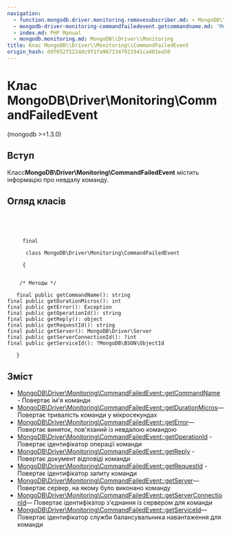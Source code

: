 ```yaml
---
navigation:
  - function.mongodb.driver.monitoring.removesubscriber.md: « MongoDB\\Driver\\Monitoring\\removeSubscriber
  - mongodb-driver-monitoring-commandfailedevent.getcommandname.md: 'MongoDB\\Driver\\Monitoring\\CommandFailedEvent::getCommandName »'
  - index.md: PHP Manual
  - mongodb.monitoring.md: MongoDB\\Driver\\Monitoring
title: Клас MongoDB\\Driver\\Monitoring\\CommandFailedEvent
origin_hash: ddf652f5224dc9f1fa9671347921941ca401ea50
---
```

# Клас MongoDB\\Driver\\Monitoring\\CommandFailedEvent

(mongodb >=1.3.0)

## Вступ

Класс**MongoDB\\Driver\\Monitoring\\CommandFailedEvent** містить інформацію про невдалу команду.

## Огляд класів

```classsynopsis



    
     final
     
      class MongoDB\Driver\Monitoring\CommandFailedEvent
     
     {


    /* Методы */
    
   final public getCommandName(): string
final public getDurationMicros(): int
final public getError(): Exception
final public getOperationId(): string
final public getReply(): object
final public getRequestId(): string
final public getServer(): MongoDB\Driver\Server
final public getServerConnectionId(): ?int
final public getServiceId(): ?MongoDB\BSON\ObjectId

   }
```

## Зміст

-   [MongoDB\\Driver\\Monitoring\\CommandFailedEvent::getCommandName](mongodb-driver-monitoring-commandfailedevent.getcommandname.md) \- Повертає ім'я команди
-   [MongoDB\\Driver\\Monitoring\\CommandFailedEvent::getDurationMicros](mongodb-driver-monitoring-commandfailedevent.getdurationmicros.md)— Повертає тривалість команди у мікросекундах
-   [MongoDB\\Driver\\Monitoring\\CommandFailedEvent::getError](mongodb-driver-monitoring-commandfailedevent.geterror.md)— Повертає виняток, пов'язаний із невдалою командою
-   [MongoDB\\Driver\\Monitoring\\CommandFailedEvent::getOperationId](mongodb-driver-monitoring-commandfailedevent.getoperationid.md) \- Повертає ідентифікатор операції команди
-   [MongoDB\\Driver\\Monitoring\\CommandFailedEvent::getReply](mongodb-driver-monitoring-commandfailedevent.getreply.md) \- Повертає документ відповіді команди
-   [MongoDB\\Driver\\Monitoring\\CommandFailedEvent::getRequestId](mongodb-driver-monitoring-commandfailedevent.getrequestid.md) \- Повертає ідентифікатор запиту команди
-   [MongoDB\\Driver\\Monitoring\\CommandFailedEvent::getServer](mongodb-driver-monitoring-commandfailedevent.getserver.md)— Повертає сервер, на якому було виконано команду
-   [MongoDB\\Driver\\Monitoring\\CommandFailedEvent::getServerConnectionId](mongodb-driver-monitoring-commandfailedevent.getserverconnectionid.md)— Повертає ідентифікатор з'єднання із сервером для команди
-   [MongoDB\\Driver\\Monitoring\\CommandFailedEvent::getServiceId](mongodb-driver-monitoring-commandfailedevent.getserviceid.md)— Повертає ідентифікатор служби балансувальника навантаження для команди
